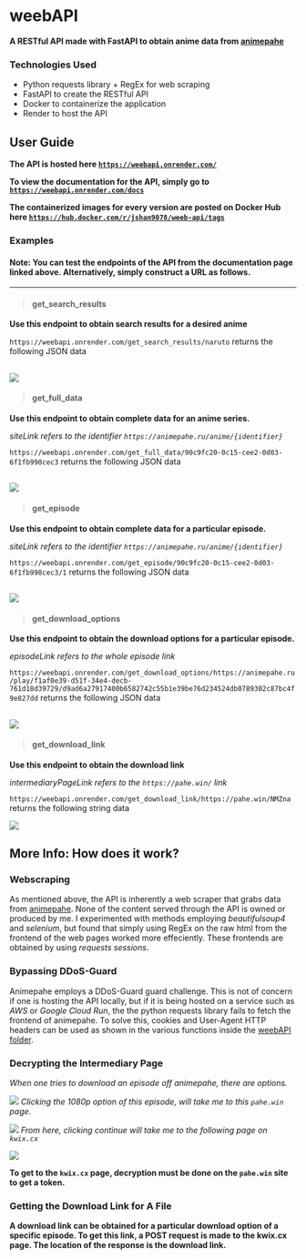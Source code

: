 # weebAPI
**A RESTful API made with FastAPI to obtain anime data from [animepahe](https://animepahe.ru/)**

### Technologies Used
- Python requests library + RegEx for web scraping
- FastAPI to create the RESTful API
- Docker to containerize the application
- Render to host the API

## User Guide
**The API is hosted here [`https://weebapi.onrender.com/`](https://weebapi.onrender.com/)**

**To view the documentation for the API, simply go to [`https://weebapi.onrender.com/docs`](https://weebapi.onrender.com/docs)**

**The containerized images for every version are posted on Docker Hub here [`https://hub.docker.com/r/jshan9078/weeb-api/tags`](https://hub.docker.com/r/jshan9078/weeb-api/tags)**

### Examples

#### **Note:** You can test the endpoints of the API from the documentation page linked above. Alternatively, simply construct a URL as follows.
-----
> #### get_search_results
**Use this endpoint to obtain search results for a desired anime**

`https://weebapi.onrender.com/get_search_results/naruto` returns the following JSON data

![](https://cdn.discordapp.com/attachments/928022919337103393/1135464972726587402/image.png)
-----
> #### get_full_data
**Use this endpoint to obtain complete data for an anime series.**

*siteLink refers to the identifier `https://animepahe.ru/anime/{identifier}`*

`https://weebapi.onrender.com/get_full_data/90c9fc20-0c15-cee2-0d03-6f1fb998cec3` returns the following JSON data

![](https://cdn.discordapp.com/attachments/928022919337103393/1135465749264216164/image.png)
-----
> #### get_episode
**Use this endpoint to obtain complete data for a particular episode.**

*siteLink refers to the identifier `https://animepahe.ru/anime/{identifier}`*

`https://weebapi.onrender.com/get_episode/90c9fc20-0c15-cee2-0d03-6f1fb998cec3/1` returns the following JSON data

![](https://media.discordapp.net/attachments/928022919337103393/1135472403053563955/image.png?width=1440&height=90)
-----
> #### get_download_options
**Use this endpoint to obtain the download options for a particular episode.**

*episodeLink refers to the whole episode link*

`https://weebapi.onrender.com/get_download_options/https://animepahe.ru/play/f1af0e39-d51f-34e4-decb-761d18d39729/d9ad6a27917400b6582742c55b1e39be76d234524db0789302c87bc4f9e827dd` returns the following JSON data

![](https://cdn.discordapp.com/attachments/928022919337103393/1135473723500134480/image.png)
-----
> #### get_download_link
**Use this endpoint to obtain the download link**

*intermediaryPageLink refers to the `https://pahe.win/` link*

`https://weebapi.onrender.com/get_download_link/https://pahe.win/NMZna` returns the following string data

![](https://cdn.discordapp.com/attachments/928022919337103393/1135474860278165565/image.png)

## More Info: How does it work?

### Webscraping
As mentioned above, the API is inherently a web scraper that grabs data from [animepahe](https://animepahe.ru/). None of the content served through the API is owned or produced by me. I experimented with methods employing *beautifulsoup4* and *selenium*, but found that simply using RegEx on the raw html from the frontend of the web pages worked more effeciently. These frontends are obtained by using *requests sessions*.

### Bypassing DDoS-Guard

Animepahe employs a DDoS-Guard guard challenge. This is not of concern if one is hosting the API locally, but if it is being hosted on a service such as *AWS* or *Google Cloud Run*, the the python requests library fails to fetch the frontend of animepahe. To solve this, cookies and User-Agent HTTP headers can be used as shown in the various functions inside the [weebAPI folder](https://github.com/JonnyACCI/weebAPI/tree/main/weebAPI). 

### Decrypting the Intermediary Page
*When one tries to download an episode off animepahe, there are options.*

![](https://cdn.discordapp.com/attachments/928022919337103393/1135459680689332284/image.png)
*Clicking the 1080p option of this episode, will take me to this `pahe.win` page*.

![](https://cdn.discordapp.com/attachments/928022919337103393/1135460137201578044/image.png)
*From here, clicking continue will take me to the following page on `kwix.cx`*

![](https://cdn.discordapp.com/attachments/928022919337103393/1135460951630544896/image.png)

**To get to the `kwix.cx` page, decryption must be done on the `pahe.win` site to get a token.**

### Getting the Download Link for A File
**A download link can be obtained for a particular download option of a specific episode. To get this link, a POST request is made to the kwix.cx page. The location of the response is the download link.**
